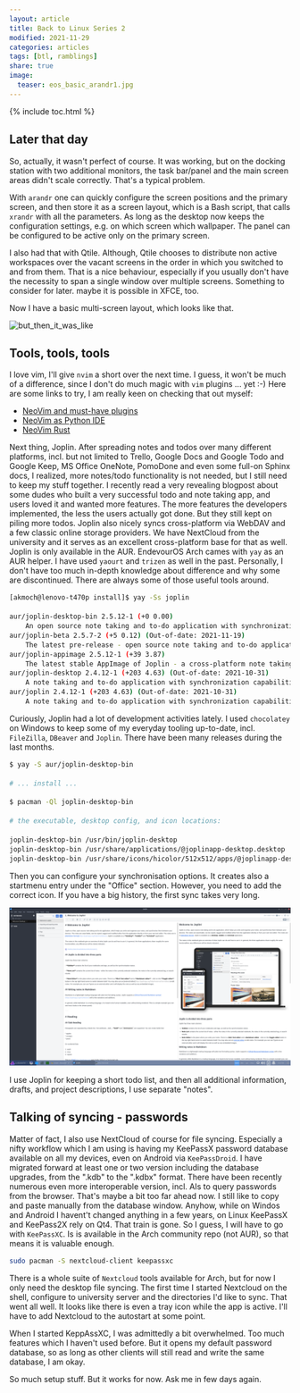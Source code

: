 ```yaml
---
layout: article
title: Back to Linux Series 2
modified: 2021-11-29
categories: articles
tags: [btl, ramblings]
share: true
image:
  teaser: eos_basic_arandr1.jpg
---
```


{% include toc.html %}

## Later that day

So, actually, it wasn't perfect of course. It was working, but on the docking station with two additional monitors, the task bar/panel and the main screen areas didn't scale correctly. That's a typical problem.

With `arandr` one can quickly configure the screen positions and the primary screen, and then store it as a screen layout, which is a Bash script, that calls `xrandr` with all the parameters. As long as the desktop now keeps the configuration settings, e.g. on which screen which wallpaper. The panel can be configured to be active only on the primary screen.

I also had that with Qtile. Although, Qtile chooses to distribute non active workspaces over the vacant screens in the order in which you switched to and from them. That is a nice behaviour, especially if you usually don't have the necessity to span a single window over multiple screens. Something to consider for later. maybe it is possible in XFCE, too.

Now I have a basic multi-screen layout, which looks like that.

![but_then_it_was_like](/images/eos_basic_arandr1.jpg)


## Tools, tools, tools

I love vim, I'll give `nvim` a short over the next time. I guess, it won't be much of a difference, since I don't do much magic with `vim` plugins ... yet :-) Here are some links to try, I am really keen on checking that out myself:

- [NeoVim and must-have plugins](https://jdhao.github.io/2018/12/24/centos_nvim_install_use_guide_en/)
- [NeoVim as Python IDE](https://ramezanpour.net/post/2021/04/24/My-ultimate-Neovim-configuration-for-Python-development)
- [NeoVim Rust](https://sharksforarms.dev/posts/neovim-rust/)

Next thing, Joplin. After spreading notes and todos over many different platforms, incl. but not limited to Trello, Google Docs and Google Todo and Google Keep, MS Office OneNote, PomoDone and even some full-on Sphinx docs, I realized, more notes/todo functionality is not needed, but I still need to keep my stuff together. I recently read a very revealing blogpost about some dudes who built a very successful todo and note taking app, and users loved it and wanted more features. The more features the developers implemented, the less the users actually got done. But they still kept on piling more todos.
Joplin also nicely syncs cross-platform via WebDAV and a few classic online storage providers. We have NextCloud from the university and it serves as an excellent cross-platform base for that as well. Joplin is only available in the AUR. EndevourOS Arch cames with `yay` as an AUR helper. I have used `yaourt` and `trizen` as well in the past. Personally, I don't have too much in-depth knowledge about difference and why some are discontinued. There are always some of those useful tools around.

```bash
[akmoch@lenovo-t470p install]$ yay -Ss joplin

aur/joplin-desktop-bin 2.5.12-1 (+0 0.00)
    An open source note taking and to-do application with synchronization capabilities for Windows, macOS, Linux, Android and iOS
aur/joplin-beta 2.5.7-2 (+5 0.12) (Out-of-date: 2021-11-19)
    The latest pre-release - open source note taking and to-do application
aur/joplin-appimage 2.5.12-1 (+39 3.87)
    The latest stable AppImage of Joplin - a cross-platform note taking and to-do app
aur/joplin-desktop 2.4.12-1 (+203 4.63) (Out-of-date: 2021-10-31)
    A note taking and to-do application with synchronization capabilities - Desktop
aur/joplin 2.4.12-1 (+203 4.63) (Out-of-date: 2021-10-31)
    A note taking and to-do application with synchronization capabilities - CLI App
```

Curiously, Joplin had a lot of development activities lately. I used `chocolatey` on Windows to keep some of my everyday tooling up-to-date, incl. `FileZilla`, `DBeaver` and `Joplin`. There have been many releases during the last months.

```bash
$ yay -S aur/joplin-desktop-bin

# ... install ...

$ pacman -Ql joplin-desktop-bin

# the executable, desktop config, and icon locations:

joplin-desktop-bin /usr/bin/joplin-desktop
joplin-desktop-bin /usr/share/applications/@joplinapp-desktop.desktop
joplin-desktop-bin /usr/share/icons/hicolor/512x512/apps/@joplinapp-desktop.png
```

Then you can configure your synchronisation options. It creates also a startmenu entry under the "Office" section. However, you need to add the correct icon. If you have a big history, the first sync takes very long.

![joplin](/images/joplin_basic.png)

I use Joplin for keeping a short todo list, and then all additional information, drafts, and project descriptions, I use separate "notes".

## Talking of syncing - passwords

Matter of fact, I also use NextCloud of course for file syncing. Especially a nifty workflow which I am using is having my KeePassX password database available on all my devices, even on Android via `KeePassDroid`. I have migrated forward at least one or two version including the database upgrades, from the ".kdb" to the ".kdbx" format. There have been recently numerous even more interoperable version, incl. AIs to query passwords from the browser. That's maybe a bit too far ahead now. I still like to copy and paste manually from the database window. Anyhow, while on Windos and Android I havent't changed anything in a few years, on Linux KeePassX and KeePass2X rely on Qt4. That train is gone. So I guess, I will have to go with `KeePassXC`. Is is available in the Arch community repo (not AUR), so that means it is valuable enough.

```bash
sudo pacman -S nextcloud-client keepassxc
```

There is a whole suite of `Nextcloud` tools available for Arch, but for now I only need the desktop file syncing. The first time I started Nextcloud on the shell, configure to university server and the directories I'd like to sync. That went all well. It looks like there is even a tray icon while the app is active. I'll have to add Nextcloud to the autostart at some point.

When I started KeppAssXC, I was admittedly a bit overwhelmed. Too much features which I haven't used before. But it opens my default password database, so as long as other clients will still read and write the same database, I am okay.

So much setup stuff. But it works for now. Ask me in few days again.
